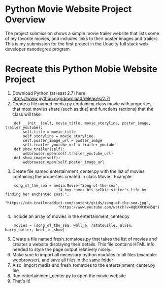 # Python Movie Website Project Overview
The project submission shows a simple movie trailer website that lists some of my favorite movies, and includes links to their poster images and trailers. This is my submission for the first project in the Udacity full stack web developer nanodegree program. 

# Recreate this Python Mobie Website Project
1. Download Python (at least 2.7) here: https://www.python.org/download/releases/2.7/
2. Create a file named media.py containing class movie with properties that most movies share (such as title) and functions (actions) that the class will take
```
    def __init__(self, movie_title, movie_storyline, poster_image, trailer_youtube):
        self.title = movie_title
        self.storyline = movie_storyline
        self.poster_image_url = poster_image
        self.trailer_youtube_url = trailer_youtube
    def show_trailer(self):
        webbrowser.open(self.trailer_youtube_url)
    def show_image(self):
        webbrowser.open(self.poster_image_url
 ```
3. Create file named entertainment_center.py with the list of movies containing the properties created in class Movie.. Example:
```
    song_of_the_sea = media.Movie("Song-of-the-sea",
                        "A boy saves his selkie sister's life by finding her enchanted coat.",
                        "https://cdn.traileraddict.com/content/gkids/song-of-the-sea.jpg",
                        "https://www.youtube.com/watch?v=HgbXWt8kM5Q")
```
4. Include an array of movies in the entertainment_center.py 
```
    movies = [song_of_the_sea, wall_e, ratatouille, alien, harry_potter, best_in_show]
```
5. Create a file named fresh_tomatoes.py that takes the list of movies and creates a website displaying their details. This file contains HTML info needed to style the page output relatively nicely.
6. Make sure to import all necessary python modules to all files (example: webbrowser), and save all files in the same folder
7. Also, import media and fresh_tomatoes to the entertainment_center.py file
8. Run entertainment_center.py to open the movie website 
9. That's it!
